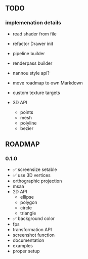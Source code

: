 ## TODO

### implemenation details
- read shader from file
- refactor Drawer init
- pipeline builder
- renderpass builder
- nannou style api?
- move roadmap to own Markdown
- custom texture targets

- 3D API
    - points
    - mesh
    - polyline
    - bezier

## ROADMAP

### 0.1.0 
- ✅ screensize setable
- ✅ use 3D vertices 
- orthographic projection
- msaa 
- 2D API
    - ellipse 
    - polygon
    - circle
    - triangle 
- ✅ background color
- fps 
- transformation API
- screenshot function
- documentation
- examples
- proper setup

